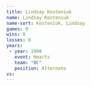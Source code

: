 ```yaml
---
title: Lindsay Kosteniuk
name: Lindsay Kosteniuk
name-sort: Kosteniuk, Lindsay
games: 0
wins: 0
losses: 0
years:
 - year: 1998
   event: Hearts
   team: "BC"
   position: Alternate
vs:
---
```

